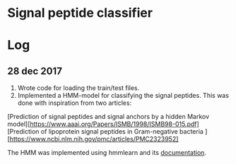 # Signal peptide classifier

# Log

## 28 dec 2017

1. Wrote code for loading the train/test files.
2. Implemented a HMM-model for classifying the signal peptides. 
This was done with inspiration from two articles:

[Prediction of signal peptides and signal anchors by a hidden Markov model][https://www.aaai.org/Papers/ISMB/1998/ISMB98-015.pdf]
[Prediction of lipoprotein signal peptides in Gram-negative bacteria
][https://www.ncbi.nlm.nih.gov/pmc/articles/PMC2323952]

The HMM was implemented using hmmlearn and its [documentation](http://hmmlearn.readthedocs.io/en/latest/tutorial.html).
